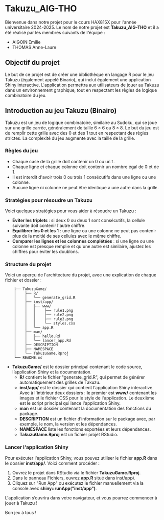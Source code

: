 # Takuzu_AIG-THO 

Bienvenue dans notre projet pour le cours HAX815X pour l'année universitaire 2024-2025.
Le nom de notre projet est **Takuzu_AIG-THO** et il a été réalisé par les membres suivants de l'équipe :
- AIGOIN Emilie
- THOMAS Anne-Laure

## Objectif du projet
Le but de ce projet est de créer une bibliothèque en langage R pour le jeu Takuzu (également appelé Binario), qui inclut également une application Shiny interactive. L'application permettra aux utilisateurs de jouer au Takuzu dans un environnement graphique, tout en respectant les règles de logique combinatoire du jeu.

## Introduction au jeu Takuzu (Binairo)
Takuzu est un jeu de logique combinatoire, similaire au Sudoku, qui se joue sur une grille carrée, généralement de taille 6 × 6 ou 8 × 8. Le but du jeu est de remplir cette grille avec des 0 et des 1 tout en respectant des règles strictes. La complexité du jeu augmente avec la taille de la grille.

### Règles du jeu
- Chaque case de la grille doit contenir un 0 ou un 1.
- Chaque ligne et chaque colonne doit contenir un nombre égal de 0 et de 1.
- Il est interdit d'avoir trois 0 ou trois 1 consécutifs dans une ligne ou une colonne.
- Aucune ligne ni colonne ne peut être identique à une autre dans la grille.

### Stratégies pour résoudre un Takuzu
Voici quelques stratégies pour vous aider à résoudre un Takuzu : 

- **Éviter les triplets** : si deux 0 ou deux 1 sont consécutifs, la cellule suivante doit contenir l'autre chiffre.
- **Équilibrer les 0 et les 1** : une ligne ou une colonne ne peut pas contenir plus de la moitié de ses cellules avec le même chiffre.
- **Comparer les lignes et les colonnes complétées** : si une ligne ou une colonne est presque remplie et qu'une autre est similaire, ajustez les chiffres pour éviter les doublons.

### Structure du projet 
Voici un aperçu de l'architecture du projet, avec une explication de chaque fichier et dossier : 

```Takuzu_AIG-THO/
    ├── TakuzuGame/
    │    ├── R/
    │    │   └── generate_grid.R
    │    ├── inst/app/
    │    │   ├── www/
    │    │   │    ├── rule1.png
    │    │   │    ├── rule2.png
    │    │   │    ├── rule3.png
    │    │   │    └── styles.css
    │    │   └── app.R
    │    ├── man/
    │    │   ├── hello.Rd
    │    │   └── lancer_app.Rd
    │    ├── DESCRIPTION
    │    ├── NAMESPACE
    │    └── TakuzuGame.Rproj
    └── README.md
```

- **TakuzuGame/** est le dossier principal contenant le code source, l’application Shiny et la documentation.
    - **R/** contient le fichier "generate_grid.R", qui permet de générer automatiquement des grilles de Takuzu.
    - **inst/app/** est le dossier qui contient l'application Shiny interactive. Avec à l'intérieur deux dossiers : le premier est **www/** contenant les images et le fichier CSS pour le style de l'application. Le deuxième est le script principal qui lance l'application Shiny.
    - **man** est un dossier contenant la documentation des fonctions du package.
    - **DESCRIPTION** est un fichier d’information sur le package avec, par exemple, le nom, la version et les dépendances.
    - **NAMESPACE** liste les fonctions exportées et leurs dépendances.
    - **TakuzuGame.Rproj** est un fichier projet RStudio.

### Lancer l'application Shiny 
Pour exécuter l'application Shiny, vous pouvez utiliser le fichier **app.R** dans le dossier **inst/app/**. Voici comment procéder : 

1. Ouvrez le projet dans RStudio via le fichier **TakuzuGame.Rproj**.
2. Dans le panneau Fichiers, ouvrez **app.R** situé dans inst/app/.
3. Cliquez sur "Run App" ou exécutez le fichier manuellement via la console avec **shiny::runApp("inst/app")**.

L'application s’ouvrira dans votre navigateur, et vous pourrez commencer à jouer à Takuzu !

Bon jeu à tous ! 

    